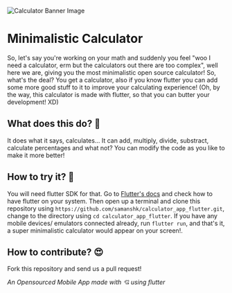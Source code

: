 ![Calculator Banner Image](https://cdn.discordapp.com/attachments/760805005124567073/760805113416646656/calculator-img.png)

# Minimalistic Calculator

So, let's say you're working on your math and suddenly you feel "woo I need a calculator, erm but the calculators out there are too complex", well here we are, giving you the most minimalistic open source calculator! So, what's the deal? You get a calculator, also if you know flutter you can add some more good stuff to it to improve your calculating experience! (Oh, by the way, this calculator is made with flutter, so that you can butter your development! XD)

## What does this do? 🤔

It does what it says, calculates... It can add, multiply, divide, substract, calculate percentages and what not? You can modify the code as you like to make it more better!

## How to try it? 🤩

You will need flutter SDK for that. Go to [Flutter's docs](https://flutter.dev/docs/) and check how to have flutter on your system. 
Then open up a terminal and clone this repository using  `https://github.com/samanshk/calculator_app_flutter.git`, change to the directory using `cd calculator_app_flutter`. If you have any mobile devices/ emulators connected already, run `flutter run`, and that's it, a super minimalistic calculator would appear on your screen!.

## How to contribute? 😍

Fork this repository and send us a pull request! 

_An Opensourced Mobile App made with 💘 using flutter_
